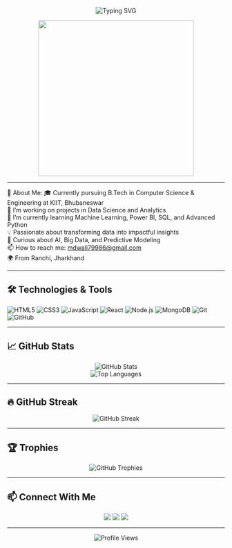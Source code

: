 <!-- Profile Header -->
<p align="center">
  <img src="https://readme-typing-svg.demolab.com?font=Fira+Code&size=28&pause=1000&color=00C8FF&width=435&lines=Hi%2C+I'm+Mohammad+Wali;A+Passionate+Full-Stack+Developer" alt="Typing SVG" />
</p>

<p align="center">
  <img src="https://media.giphy.com/media/qgQUggAC3Pfv687qPC/giphy.gif" width="360" />
</p>

---

 💫 About Me:
🎓 Currently pursuing B.Tech in Computer Science & Engineering at KIIT, Bhubaneswar<br>🔭 I’m working on projects in Data Science and Analytics<br>🌱 I’m currently learning Machine Learning, Power BI, SQL, and Advanced Python<br>💡 Passionate about transforming data into impactful insights<br>🧠 Curious about AI, Big Data, and Predictive Modeling<br>📫 How to reach me: mdwali79986@gmail.com<br>🌍 From Ranchi, Jharkhand


---

## 🛠 Technologies & Tools

![HTML5](https://img.shields.io/badge/HTML5-E34F26?style=flat-square&logo=html5&logoColor=white)
![CSS3](https://img.shields.io/badge/CSS3-1572B6?style=flat-square&logo=css3&logoColor=white)
![JavaScript](https://img.shields.io/badge/JavaScript-F7DF1E?style=flat-square&logo=javascript&logoColor=black)
![React](https://img.shields.io/badge/React-61DAFB?style=flat-square&logo=react&logoColor=black)
![Node.js](https://img.shields.io/badge/Node.js-339933?style=flat-square&logo=node.js&logoColor=white)
![MongoDB](https://img.shields.io/badge/MongoDB-4EA94B?style=flat-square&logo=mongodb&logoColor=white)
![Git](https://img.shields.io/badge/Git-F05032?style=flat-square&logo=git&logoColor=white)
![GitHub](https://img.shields.io/badge/GitHub-181717?style=flat-square&logo=github&logoColor=white)

---

## 📈 GitHub Stats

<p align="center">
  <img src="https://github-readme-stats.vercel.app/api?username=Mdwali79986&show_icons=true&theme=tokyonight" alt="GitHub Stats" />
  <br/>
  <img src="https://github-readme-stats.vercel.app/api/top-langs/?username=Mdwali79986&layout=compact&theme=tokyonight" alt="Top Languages" />
</p>

---

## 🔥 GitHub Streak

<p align="center">
  <img src="https://streak-stats.demolab.com?user=Mdwali79986&theme=tokyonight&hide_border=true&date_format=M%20j%5B%2C%20Y%5D" alt="GitHub Streak" />
</p>

---

## 🏆 Trophies

<p align="center">
  <img src="https://github-profile-trophy.vercel.app/?username=Mdwali79986&theme=monokai&no-frame=true&column=7" alt="GitHub Trophies" />
</p>

---

## 📫 Connect With Me

<p align="center">
  <a href="https://www.linkedin.com/in/mdwali79986/"><img src="https://img.shields.io/badge/LinkedIn-blue?style=for-the-badge&logo=linkedin&logoColor=white"/></a>
  <a href="mailto:mdwali79986@gmail.com"><img src="https://img.shields.io/badge/Gmail-D14836?style=for-the-badge&logo=gmail&logoColor=white"/></a>
  <a href="https://github.com/Mdwali79986"><img src="https://img.shields.io/badge/GitHub-100000?style=for-the-badge&logo=github&logoColor=white"/></a>
</p>

---

<p align="center">
  <img src="https://komarev.com/ghpvc/?username=Mdwali79986&label=Profile+Views&color=blue&style=flat-square" alt="Profile Views"/>
</p>


